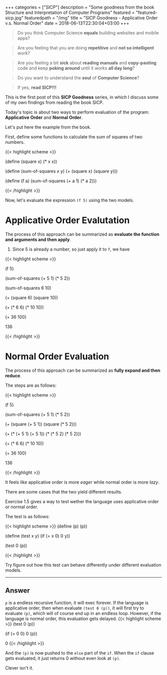 +++
categories = ["SICP"]
description = "Some goodness from the book Structure and Interpretation of Computer Programs"
featured =  "featured-sicp.jpg"
featuredpath = "/img"
title = "SICP Goodness - Applicative Order v.s. Normal Order"
date = 2018-06-13T22:30:04+03:00
+++

>Do you think Computer Science **equals** building websites and mobile apps? 

>Are you feeling that you are doing **repetitive** and **not so intelligent** work?

>Are you feeling a bit **sick** about **reading manuals** and **copy-pasting** code and keep **poking around** until it works **all day long**? 

>Do you want to understand the **soul** of **Computer Science**?

>If yes, **read SICP!!!**

This is the first post of this **SICP Goodness** series, in which I discuss some of my own findings from reading the book SICP.

Today's topic is about two ways to perform evaluation of the program: **Applicative Order** and **Normal Order**.

Let's put here the example from the book.

First, define some functions to calculate the sum of squares of two numbers.

{{< highlight scheme >}}

(define (square x) (* x x))

(define (sum-of-squares x y)
  (+ (square x) (square y)))
  
(define (f a)
  (sum-of-squares (+ a 1) (* a 2)))

{{< /highlight >}}

Now, let's evaluate the expression `(f 5)` using the two models.

# Applicative Order Evalutation

The process of this approach can be summarized as **evaluate the function and arguments and then apply**.

1. Since 5 is already a number, so just apply it to `f`, we have

{{< highlight scheme >}}

(f 5)

(sum-of-squares (+ 5 1) (* 5 2))

(sum-of-squares 6 10)

(+ (square 6) (square 10))

(+ (* 6 6) (* 10 10))

(+ 36 100)

136

{{< /highlight >}}

# Normal Order Evaluation

The process of this approach can be summarized as **fully expand and then reduce**.

The steps are as follows:

{{< highlight scheme >}}

(f 5)

(sum-of-squares (+ 5 1) (* 5 2))

(+ (square (+ 5 1)) (square (* 5 2)))

(+ (* (+ 5 1) (+ 5 1)) (* (* 5 2) (* 5 2)))

(+ (* 6 6) (* 10 10))

(+ 36 100)

136

{{< /highlight >}}

It feels like applicative order is more *eager* while normal order is more *lazy*.

There are some cases that the two yield different results.

Exercise 1.5 gives a way to test wether the language uses applicative order or normal order.

The test is as follows:

{{< highlight scheme >}}
(define (p) (p))

(define (test x y)
  (if (= x 0)
  0
  y))
  
(test 0 (p))

{{< /highlight >}}

Try figure out how this test can behave differently under different evaluation models.

<hr />

## Answer

`p` is a endless recursive function, it will exec forever. If the language is applicative order, then when evaluate `(test 0 (p))`,
it will first try to evaluate `(p)`, which will of course end up in an endless loop. However, if the language is normal order, this evaluation gets delayed.
{{< highlight scheme >}}
(test 0 (p))

(if (= 0 0)
  0
  (p))
  
0
{{< /highlight >}}

And the `(p)` is now pushed to the `else` part of the `if`. When the `if` clause gets evaluated, it just returns 0 without even look at `(p)`.

Clever isn't it.




